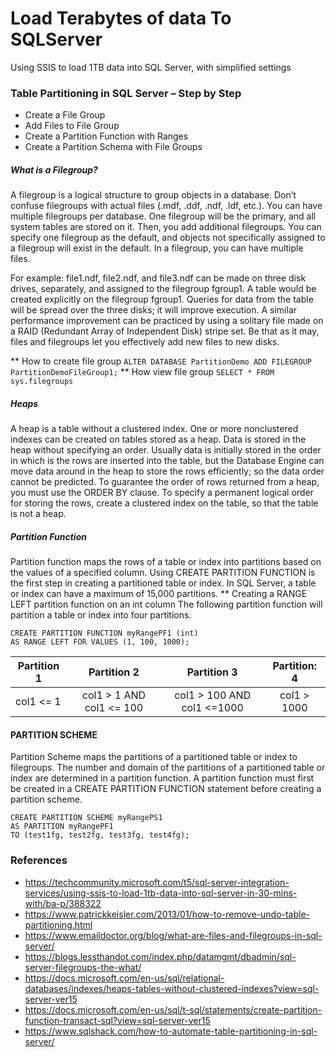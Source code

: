 # Load Terabytes of data To SQLServer
Using SSIS to load 1TB data into SQL Server, with simplified settings

### Table Partitioning in SQL Server – Step by Step
* Create a File Group
* Add Files to File Group
* Create a Partition Function with Ranges
* Create a Partition Schema with File Groups

##### **What is a Filegroup?**
A filegroup is a logical structure to group objects in a database. Don’t confuse filegroups with actual files (.mdf, .ddf, .ndf, .ldf, etc.). You can have multiple filegroups per database. One filegroup will be the primary, and all system tables are stored on it. Then, you add additional filegroups. You can specify one filegroup as the default, and objects not specifically assigned to a filegroup will exist in the default. In a filegroup, you can have multiple files.

For example: file1.ndf, file2.ndf, and file3.ndf can be made on three disk drives, separately, and assigned to the filegroup fgroup1. A table would be created explicitly on the filegroup fgroup1. Queries for data from the table will be spread over the three disks; it will improve execution. A similar performance improvement can be practiced by using a solitary file made on a RAID (Redundant Array of Independent Disk) stripe set. Be that as it may, files and filegroups let you effectively add new files to new disks.

** How to create file group
   ```ALTER DATABASE PartitionDemo ADD FILEGROUP PartitionDemoFileGroup1;```
** How view file group
   ```SELECT * FROM sys.filegroups```

##### **Heaps**
A heap is a table without a clustered index. One or more nonclustered indexes can be created on tables stored as a heap. Data is stored in the heap without specifying an order. Usually data is initially stored in the order in which is the rows are inserted into the table, but the Database Engine can move data around in the heap to store the rows efficiently; so the data order cannot be predicted. To guarantee the order of rows returned from a heap, you must use the ORDER BY clause. To specify a permanent logical order for storing the rows, create a clustered index on the table, so that the table is not a heap.

#####  **Partition Function**
Partition function maps the rows of a table or index into partitions based on the values of a specified column. Using CREATE PARTITION FUNCTION is the first step in creating a partitioned table or index. In SQL Server, a table or index can have a maximum of 15,000 partitions.
** Creating a RANGE LEFT partition function on an int column
The following partition function will partition a table or index into four partitions.
```
CREATE PARTITION FUNCTION myRangePF1 (int)  
AS RANGE LEFT FOR VALUES (1, 100, 1000);
```
| Partition 1    | Partition 2     | Partition 3      | Partition: 4     |
| -------------- |:--------------: | :---------------: | :------------------: |
| col1 <= 1      |  col1 > 1 AND col1 <= 100 |col1 > 100 AND col1 <=1000	 | col1 > 1000 |

#### **PARTITION SCHEME** 
Partition Scheme maps the partitions of a partitioned table or index to filegroups. The number and domain of the partitions of a partitioned table or index are determined in a partition function. A partition function must first be created in a CREATE PARTITION FUNCTION statement before creating a partition scheme.

```
CREATE PARTITION SCHEME myRangePS1  
AS PARTITION myRangePF1  
TO (test1fg, test2fg, test3fg, test4fg);  
```
  
### References
* https://techcommunity.microsoft.com/t5/sql-server-integration-services/using-ssis-to-load-1tb-data-into-sql-server-in-30-mins-with/ba-p/388322
* https://www.patrickkeisler.com/2013/01/how-to-remove-undo-table-partitioning.html
* https://www.emaildoctor.org/blog/what-are-files-and-filegroups-in-sql-server/
* https://blogs.lessthandot.com/index.php/datamgmt/dbadmin/sql-server-filegroups-the-what/
* https://docs.microsoft.com/en-us/sql/relational-databases/indexes/heaps-tables-without-clustered-indexes?view=sql-server-ver15
* https://docs.microsoft.com/en-us/sql/t-sql/statements/create-partition-function-transact-sql?view=sql-server-ver15
* https://www.sqlshack.com/how-to-automate-table-partitioning-in-sql-server/
